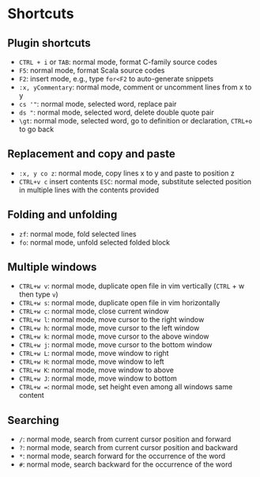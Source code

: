 # Shortcuts

## Plugin shortcuts

+ `CTRL + i` or `TAB`: normal mode, format C-family source codes
+ `F5`: normal mode, format Scala source codes
+ `F2`: insert mode, e.g., type `for<F2` to auto-generate snippets
+ `:x, yCommentary`: normal mode, comment or uncomment lines from x to y
+ `cs '"`: normal mode, selected word, replace pair
+ `ds "`: normal mode, selected word, delete double quote pair
+ `\gt`: normal mode, selected word, go to definition or declaration, `CTRL+o` to go back

## Replacement and copy and paste

+ `:x, y co z`: normal mode, copy lines x to y and paste to position z
+ `CTRL+v c` insert contents `ESC`: normal mode, substitute selected position in multiple lines with
the contents provided

## Folding and unfolding

+ `zf`: normal mode, fold selected lines
+ `fo`: normal mode, unfold selected folded block

## Multiple windows

+ `CTRL+w v`: normal mode, duplicate open file in vim vertically (`CTRL` + w then type `v`)
+ `CTRL+w s`: normal mode, duplicate open file in vim horizontally
+ `CTRL+w c`: normal mode, close current window
+ `CTRL+w l`: normal mode, move cursor to the right window
+ `CTRL+w h`: normal mode, move cursor to the left window
+ `CTRL+w k`: normal mode, move cursor to the above window
+ `CTRL+w j`: normal mode, move cursor to the bottom window
+ `CTRL+w L`: normal mode, move window to right
+ `CTRL+w H`: normal mode, move window to left
+ `CTRL+w K`: normal mode, move window to above
+ `CTRL+w J`: normal mode, move window to bottom
+ `CTRL+w =`: normal mode, set height even among all windows same content

## Searching

+ `/`: normal mode, search from current cursor position and forward
+ `?`: normal mode, search from current cursor position and backward
+ `*`: normal mode, search forward for the occurrence of the word
+ `#`: normal mode, search backward for the occurrence of the word
